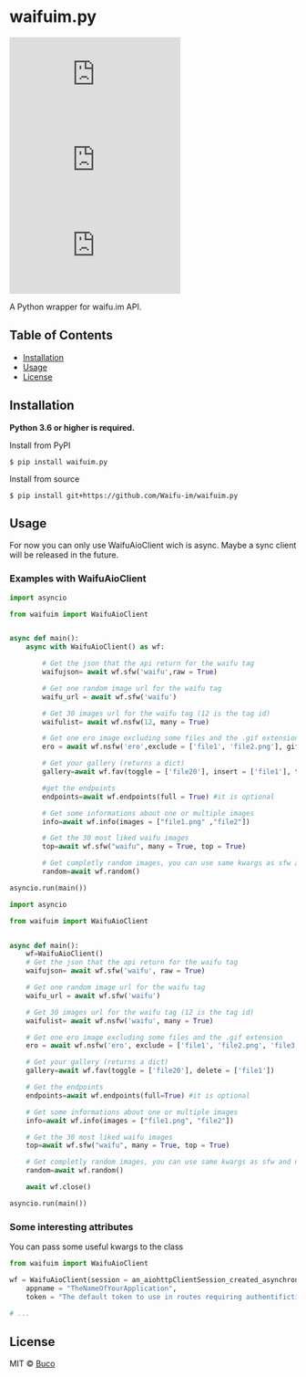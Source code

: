 # waifuim.py
[![PyPI - Python Version](https://img.shields.io/pypi/pyversions/waifuim.py?style=flat-square)](https://pypi.org/project/waifuim.py/)
[![PyPI](https://img.shields.io/pypi/v/waifuim.py?style=flat-square)](https://pypi.org/project/waifuim.py/)
[![License](https://img.shields.io/github/license/Waifu-im/waifuim.py?style=flat-square)](https://github.com/Waifu-im/waifuim.py/blob/main/LICENSE)

A Python wrapper for waifu.im API.

## Table of Contents
- [Installation](#Installation)
- [Usage](#Usage)
- [License](#License)

## Installation
**Python 3.6 or higher is required.**

Install from PyPI
```shell
$ pip install waifuim.py
```

Install from source
```shell
$ pip install git+https://github.com/Waifu-im/waifuim.py
```

## Usage
For now you can only use WaifuAioClient wich is async. Maybe a sync client will be released in the future.

### Examples with WaifuAioClient
```python
import asyncio

from waifuim import WaifuAioClient


async def main():
    async with WaifuAioClient() as wf:

        # Get the json that the api return for the waifu tag
        waifujson= await wf.sfw('waifu',raw = True)

        # Get one random image url for the waifu tag
        waifu_url = await wf.sfw('waifu')

        # Get 30 images url for the waifu tag (12 is the tag id)
        waifulist= await wf.nsfw(12, many = True)

        # Get one ero image excluding some files and the .gif extension
        ero = await wf.nsfw('ero',exclude = ['file1', 'file2.png'], gif = False)

        # Get your gallery (returns a dict)
        gallery=await wf.fav(toggle = ['file20'], insert = ['file1'], token = "A token")

        #get the endpoints
        endpoints=await wf.endpoints(full = True) #it is optional

        # Get some informations about one or multiple images
        info=await wf.info(images = ["file1.png" ,"file2"])

        # Get the 30 most liked waifu images
        top=await wf.sfw("waifu", many = True, top = True)

        # Get completly random images, you can use same kwargs as sfw and nsfw
        random=await wf.random()

asyncio.run(main())
```
```python
import asyncio

from waifuim import WaifuAioClient


async def main():
    wf=WaifuAioClient()
    # Get the json that the api return for the waifu tag
    waifujson= await wf.sfw('waifu', raw = True)

    # Get one random image url for the waifu tag
    waifu_url = await wf.sfw('waifu')

    # Get 30 images url for the waifu tag (12 is the tag id)
    waifulist= await wf.nsfw('waifu', many = True)

    # Get one ero image excluding some files and the .gif extension
    ero = await wf.nsfw('ero', exclude = ['file1', 'file2.png', 'file3.jpeg'], gif = False)

    # Get your gallery (returns a dict)
    gallery=await wf.fav(toggle = ['file20'], delete = ['file1'])

    # Get the endpoints
    endpoints=await wf.endpoints(full=True) #it is optional

    # Get some informations about one or multiple images
    info=await wf.info(images = ["file1.png", "file2"])

    # Get the 30 most liked waifu images
    top=await wf.sfw("waifu", many = True, top = True)

    # Get completly random images, you can use same kwargs as sfw and nsfw
    random=await wf.random()

    await wf.close()

asyncio.run(main())
```

### Some interesting attributes
You can pass some useful kwargs to the class

```python
from waifuim import WaifuAioClient

wf = WaifuAioClient(session = an_aiohttpClientSession_created_asynchronously,
    appname = "TheNameOfYourApplication",
    token = "The default token to use in routes requiring authentifiction.")

# ...
```

## License
MIT © [Buco](https://github.com/Waifu-im/waifuim.py/blob/main/LICENSE)
